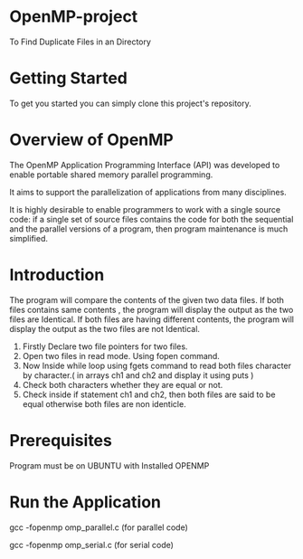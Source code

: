 # OpenMP-project
To Find Duplicate Files in an Directory

# Getting Started

To get you started you can simply clone this project's repository.


# Overview of OpenMP


The OpenMP Application Programming Interface (API) was developed
to enable portable shared memory parallel programming.

It aims to support the parallelization of applications from many
disciplines.

It is highly desirable to enable programmers to work with a single
source code: if a single set of source files contains the code for both
the sequential and the parallel versions of a program, then program
maintenance is much simplified.

# Introduction
The program will compare the contents of the given two data files. If both files contains same contents , the program will display the output as the two files are Identical. If both files are having different contents, the program will display the output as the two files are not Identical.

 
1. Firstly Declare two file pointers for two files.
 2. Open two files in read mode. Using fopen command. 
3. Now Inside while loop using fgets command to read both files character by character.( in arrays ch1 and ch2 and display it using puts )
4. Check both characters whether they are equal or not.
5. Check inside if statement ch1 and ch2, then both files are said to be equal otherwise both files are non identicle.

# Prerequisites
Program must be on UBUNTU with Installed OPENMP

# Run the Application

gcc -fopenmp omp_parallel.c 
(for parallel code)

gcc -fopenmp omp_serial.c
(for serial code)


